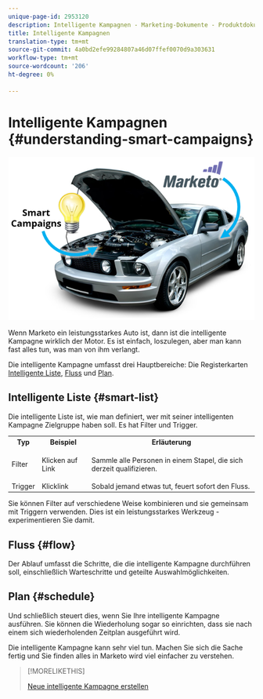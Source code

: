 ```yaml
---
unique-page-id: 2953120
description: Intelligente Kampagnen - Marketing-Dokumente - Produktdokumentation
title: Intelligente Kampagnen
translation-type: tm+mt
source-git-commit: 4a0bd2efe99284807a46d07ffef0070d9a303631
workflow-type: tm+mt
source-wordcount: '206'
ht-degree: 0%

---
```



# Intelligente Kampagnen {#understanding-smart-campaigns}

![](assets/image2014-12-24-11-3a37-3a0.png)

Wenn Marketo ein leistungsstarkes Auto ist, dann ist die intelligente Kampagne wirklich der Motor. Es ist einfach, loszulegen, aber man kann fast alles tun, was man von ihm verlangt.

Die intelligente Kampagne umfasst drei Hauptbereiche: Die Registerkarten [Intelligente Liste](/help/marketo/product-docs/core-marketo-concepts/smart-lists-and-static-lists/understanding-smart-lists.md), [Fluss](/help/marketo/product-docs/core-marketo-concepts/smart-campaigns/flow-actions/add-a-flow-step-to-a-smart-campaign.md) und [Plan](/help/marketo/product-docs/core-marketo-concepts/smart-campaigns/using-smart-campaigns/schedule-a-recurring-batch-campaign.md).

## Intelligente Liste {#smart-list}

Die intelligente Liste ist, wie man definiert, wer mit seiner intelligenten Kampagne Zielgruppe haben soll. Es hat Filter und Trigger.

<table> 
 <tbody> 
  <tr> 
   <th>Typ</th> 
   <th>Beispiel</th> 
   <th>Erläuterung</th> 
  </tr> 
  <tr> 
   <td>Filter</td> 
   <td>Klicken auf Link</td> 
   <td><p>Sammle alle Personen in einem Stapel, die sich derzeit qualifizieren.</p></td> 
  </tr> 
  <tr> 
   <td colspan="1">Trigger</td> 
   <td colspan="1">Klicklink</td> 
   <td colspan="1">Sobald jemand etwas tut, feuert sofort den Fluss.</td> 
  </tr> 
 </tbody> 
</table>

Sie können Filter auf verschiedene Weise kombinieren und sie gemeinsam mit Triggern verwenden. Dies ist ein leistungsstarkes Werkzeug - experimentieren Sie damit.

## Fluss {#flow}

Der Ablauf umfasst die Schritte, die die intelligente Kampagne durchführen soll, einschließlich Warteschritte und geteilte Auswahlmöglichkeiten.

## Plan {#schedule}

Und schließlich steuert dies, wenn Sie Ihre intelligente Kampagne ausführen. Sie können die Wiederholung sogar so einrichten, dass sie nach einem sich wiederholenden Zeitplan ausgeführt wird.

Die intelligente Kampagne kann sehr viel tun. Machen Sie sich die Sache fertig und Sie finden alles in Marketo wird viel einfacher zu verstehen.

>[!MORELIKETHIS]
>
>[Neue intelligente Kampagne erstellen](/help/marketo/product-docs/core-marketo-concepts/smart-campaigns/creating-a-smart-campaign/create-a-new-smart-campaign.md)
